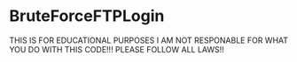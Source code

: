# BruteForceFTPLogin
THIS IS FOR EDUCATIONAL PURPOSES I AM NOT RESPONABLE FOR WHAT YOU DO WITH THIS CODE!!! PLEASE FOLLOW ALL LAWS!!
 
